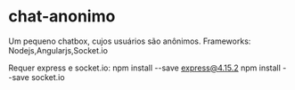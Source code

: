 # chat-anonimo
Um pequeno chatbox, cujos usuários são anônimos. Frameworks: Nodejs,Angularjs,Socket.io



Requer express e socket.io:
npm install --save express@4.15.2
npm install --save socket.io
